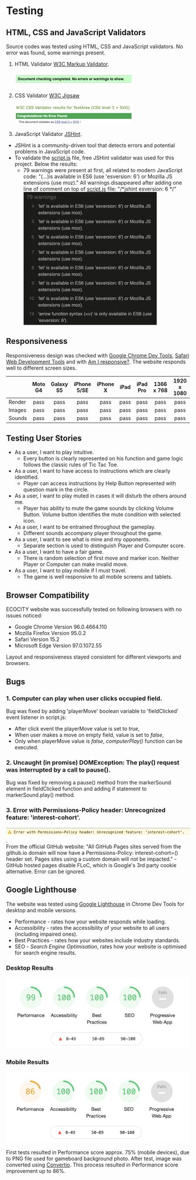 # Testing
## HTML, CSS and JavaScript Validators
Source codes was tested using HTML, CSS and JavaScript validators. No error was found, some warnings present.
1. HTML Validator [W3C Markup Validator](https://validator.w3.org/).
  
    ![HTML Validator](assets/images/testing/html-validator.png)


2. CSS Validator [W3C Jigsaw](https://jigsaw.w3.org/css-validator/)

    ![CSS Validator](assets/images/testing/jigsaw-css-validator.png)

3. JavaScript Validator [JSHint](https://jshint.com/).

- JSHint is a community-driven tool that detects errors and potential problems in JavaScript code. 
- To validate the [script.js](assets/js/script.js) file, free JSHint validator was used for this project. Below the results:
  - 79 warnings were present at first, all related to modern JavaScript code: "(...)is available in ES6 (use 'esversion: 6') or Mozilla JS extensions (use moz)." All warnings disappeared after adding one line of comment on top of [script.js](assets/js/script.js) file: "/*jshint esversion: 6 */" <br>
    ![JSHint Warnings Example](assets/images/testing/jshint-warnings.png)

## Responsiveness
Responsiveness design was checked with [Google Chrome Dev Tools](https://developer.chrome.com/), [Safari Web Development Tools](https://developer.apple.com/safari/tools/) and with [Am I responsive?](http://ami.responsivedesign.is/). The website responds well to different screen sizes.

|        | Moto G4 | Galaxy S5 | iPhone 5/SE | iPhone X | iPad | iPad Pro | 1366 x 768 | 1920 x 1080 |
|--------|:-------:|:---------:|:-----------:|:--------:|:----:|:--------:|:----------:|:-----------:|
| Render |   pass  |    pass   |     pass    |   pass   | pass |   pass   |    pass    |     pass    |
| Images |   pass  |    pass   |     pass    |   pass   | pass |   pass   |    pass    |     pass    |
| Sounds |   pass  |    pass   |     pass    |   pass   | pass |   pass   |    pass    |     pass    |


## Testing User Stories
- As a user, I want to play intuitive.
  - Every button is clearly represented on his function and game logic follows the classic rules of Tic Tac Toe.
- As a user, I want to have access to instructions which are clearly identified.
  - Player can access instructions by Help Button represented with question mark in the circle.
- As a user, I want to play muted in cases it will disturb the others around me.
  - Player has ability to mute the game sounds by clicking Volume Button. Volume button identifies the mute condition with selected icon.
- As a user, I want to be entrained throughout the gameplay.
  - Different sounds accompany player throughout the game.
- As a user, I want to see what is mine and my opponents.
  - Separate section is used to distinguish Player and Computer score.
- As a user, I want to have a fair game.
  - There is random selection of first move and marker icon. Neither Player or Computer can make invalid move.
- As a user, I want to play mobile if I must travel.
  - The game is well responsive to all mobile screens and tablets.

## Browser Compatibility
ECOCITY website was successfully tested on following browsers with no issues noticed:
- Google Chrome Version 96.0.4664.110
- Mozilla Firefox Version 95.0.2
- Safari Version 15.2
- Microsoft Edge Version 97.0.1072.55
  
Layout and responsiveness stayed consistent for different viewports and browsers.
## Bugs
### 1. Computer can play when user clicks occupied field.
Bug was fixed by adding 'playerMove' boolean variable to 'fieldClicked' event listener in script.js:
- After click event the playerMove value is set to *true*,
- When user makes a move on empty field, value is set to *false*,
- Only when playerMove value is *false*, *computerPlay()* function can be executed.
### 2. Uncaught (in promise) DOMException: The play() request was interrupted by a call to pause().
Bug was fixed by removing a pause() method from the markerSound element in fieldClicked function and adding if statement to markerSound.play() method.
### 3. Error with Permissions-Policy header: Unrecognized feature: 'interest-cohort'.
![Chrome Console Bug](assets/images/testing/console-bug.png).<br>
From the official GitHub website:
"All GitHub Pages sites served from the github.io domain will now have a Permissions-Policy: interest-cohort=() header set.
Pages sites using a custom domain will not be impacted." - GitHub hosted pages disable FLoC, which is Google's 3rd party cookie alternative.
Error can be ignored.


## Google Lighthouse
The website was tested using [Google Lighthouse](https://developers.google.com/web/tools/lighthouse) in Chrome Dev Tools for desktop and mobile versions.
- Performance - rates how your website responds while loading.
- Accessibility - rates the accessibility of your website to all users (including impaired ones).
- Best Practices - rates how your websites include industry standards.
- SEO - *Search Engine Optimisation*, rates how your website is optimised for search engine results.
### Desktop Results

![Lighthouse Desktop](assets/images/testing/lighthouse-desktop.png)

### Mobile Results

![Lighthouse Mobile](assets/images/testing/lighthouse-mobile.png)

First tests resulted in Performance score approx. 75% (mobile devices), due to PNG file used for gameboard background photo. After test, image was converted using [Convertio](https://convertio.co/). This process resulted in Performance score improvement up to 86%.
